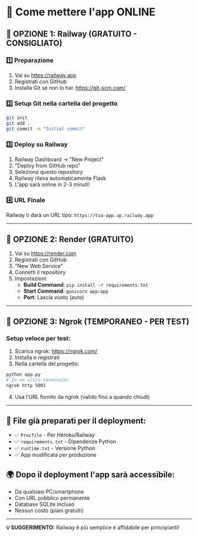 # 🚀 Come mettere l'app ONLINE

## 📱 **OPZIONE 1: Railway (GRATUITO - CONSIGLIATO)**

### 1️⃣ Preparazione
1. Vai su https://railway.app
2. Registrati con GitHub
3. Installa Git se non lo hai: https://git-scm.com/

### 2️⃣ Setup Git nella cartella del progetto
```bash
git init
git add .
git commit -m "Initial commit"
```

### 3️⃣ Deploy su Railway
1. Railway Dashboard → "New Project"
2. "Deploy from GitHub repo"
3. Seleziona questo repository
4. Railway rileva automaticamente Flask
5. L'app sarà online in 2-3 minuti!

### 4️⃣ URL Finale
Railway ti darà un URL tipo: `https://tua-app.up.railway.app`

---

## 📱 **OPZIONE 2: Render (GRATUITO)**

1. Vai su https://render.com
2. Registrati con GitHub
3. "New Web Service"
4. Connetti il repository
5. Impostazioni:
   - **Build Command**: `pip install -r requirements.txt`
   - **Start Command**: `gunicorn app:app`
   - **Port**: Lascia vuoto (auto)

---

## 📱 **OPZIONE 3: Ngrok (TEMPORANEO - PER TEST)**

### Setup veloce per test:
1. Scarica ngrok: https://ngrok.com/
2. Installa e registrati
3. Nella cartella del progetto:
```bash
python app.py
# In un altro terminale:
ngrok http 5001
```
4. Usa l'URL fornito da ngrok (valido fino a quando chiudi)

---

## 🔧 **File già preparati per il deployment:**
- ✅ `Procfile` - Per Heroku/Railway
- ✅ `requirements.txt` - Dipendenze Python
- ✅ `runtime.txt` - Versione Python
- ✅ App modificata per produzione

## 🌍 **Dopo il deployment l'app sarà accessibile:**
- Da qualsiasi PC/smartphone
- Con URL pubblico permanente
- Database SQLite incluso
- Nessun costo (piani gratuiti)

---

**💡 SUGGERIMENTO:** Railway è più semplice e affidabile per principianti!